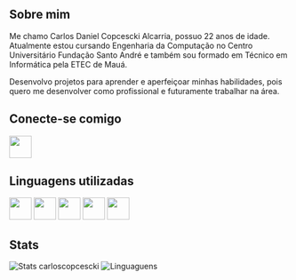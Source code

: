 ## Sobre mim

Me chamo Carlos Daniel Copcescki Alcarria, possuo 22 anos de idade. Atualmente estou cursando Engenharia da Computação no Centro Universitário Fundação Santo André e também sou formado em Técnico em Informática pela ETEC de Mauá.  

Desenvolvo projetos para aprender e aperfeiçoar minhas habilidades, pois quero me desenvolver como profissional e futuramente trabalhar na área.

## Conecte-se comigo

<a href="https://www.linkedin.com/in/carlos-alcarria-a8ab0b224/"><img src="https://th.bing.com/th/id/OIP.b5oDvUVU5UVN4cefTJGq3wHaHa?rs=1&pid=ImgDetMain" width="40" height="40" /></a>

## Linguagens utilizadas

<a href="https://www.learn-html.org/"><img src="https://cdn.jsdelivr.net/gh/devicons/devicon@latest/icons/html5/html5-original.svg" width="40" height="40" /></a>
<a href="https://www.w3.org/Style/CSS/Overview.en.html"><img src="https://cdn.jsdelivr.net/gh/devicons/devicon@latest/icons/css3/css3-original.svg" width="40" height="40" /></a>
<a href="https://www.learn-c.org/"><img src="https://cdn.jsdelivr.net/gh/devicons/devicon@latest/icons/c/c-original.svg" width="40" height="40" /></a>
<a href="https://www.python.org/"><img src="https://cdn.jsdelivr.net/gh/devicons/devicon@latest/icons/python/python-original.svg" width="40" height="40" /></a>
<a href="https://lisp-lang.org/"><img src="https://th.bing.com/th/id/R.041cd22b4d8b23da6f206b624ffd486c?rik=zZ4Q2iNRATXwjA&pid=ImgRaw&r=0" width="40" height="40" /></a>

## Stats

![Stats carloscopcescki](https://github-readme-stats.vercel.app/api?username=carloscopcescki&show_icons=true&theme=dark) 
![Linguaguens](https://github-readme-stats.vercel.app/api/top-langs/?username=carloscopcescki&layout=compact&theme=dark)
